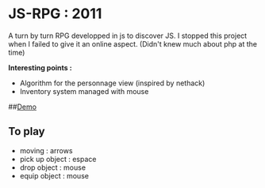 JS-RPG : 2011
=============

A turn by turn RPG developped in js to discover JS.
I stopped this project when I failed to give it an online aspect. (Didn't knew much about php at the time)

**Interesting points :**
- Algorithm for the personnage view (inspired by nethack)
- Inventory system managed with mouse

##[Demo](http://perso.csgo-mates.com/Projects/JS-RPG/)

To play
-------

- moving         : arrows
- pick up object : espace
- drop object    : mouse
- equip object   : mouse
